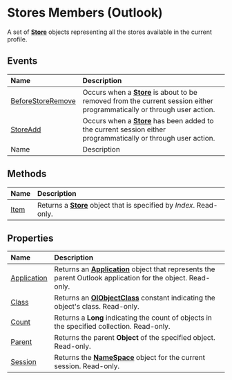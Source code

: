 
# Stores Members (Outlook)
A set of  **[Store](1eb22fe9-8849-7476-5388-2515b48591b9.md)** objects representing all the stores available in the current profile.

## Events



|**Name**|**Description**|
|:-----|:-----|
| [BeforeStoreRemove](b21d4854-3da5-5c01-cbc1-098bb505466e.md)|Occurs when a  **[Store](1eb22fe9-8849-7476-5388-2515b48591b9.md)** is about to be removed from the current session either programmatically or through user action.|
| [StoreAdd](26e7eddc-9c5a-ffff-d574-afa48e5953d8.md)|Occurs when a  **[Store](1eb22fe9-8849-7476-5388-2515b48591b9.md)** has been added to the current session either programmatically or through user action.|
|Name|Description|

## Methods



|**Name**|**Description**|
|:-----|:-----|
| [Item](b516241a-7baf-b04b-027d-25de80058fbe.md)|Returns a  **[Store](1eb22fe9-8849-7476-5388-2515b48591b9.md)** object that is specified by _Index_. Read-only.|

## Properties



|**Name**|**Description**|
|:-----|:-----|
| [Application](9605ade2-fe86-30a6-ea1d-787498bf20a5.md)|Returns an  **[Application](797003e7-ecd1-eccb-eaaf-32d6ddde8348.md)** object that represents the parent Outlook application for the object. Read-only.|
| [Class](fb2b9b17-052c-9b25-53ee-b8fcd9e72cc8.md)|Returns an  **[OlObjectClass](33d724b3-df3c-2a7f-a80f-93b66d96f588.md)** constant indicating the object's class. Read-only.|
| [Count](218d55b5-8394-146b-46eb-d57f444688e8.md)|Returns a  **Long** indicating the count of objects in the specified collection. Read-only.|
| [Parent](d737cf58-fc6e-a6a1-5144-c294ffbcc314.md)|Returns the parent  **Object** of the specified object. Read-only.|
| [Session](aea9466c-4b22-10fa-7938-d12f4f193148.md)|Returns the  **[NameSpace](f0dcaa19-07f5-5d42-a3bf-2e42b7885644.md)** object for the current session. Read-only.|
